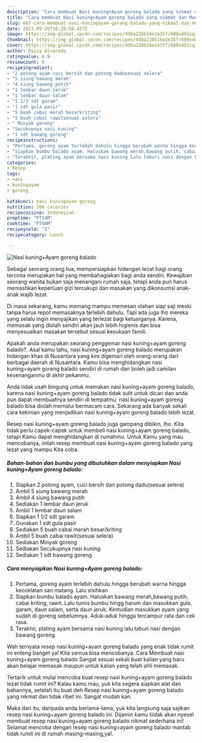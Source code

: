 ```yaml
---
description: "Cara membuat Nasi kuning+Ayam goreng balado yang nikmat dan Mudah Dibuat"
title: "Cara membuat Nasi kuning+Ayam goreng balado yang nikmat dan Mudah Dibuat"
slug: 667-cara-membuat-nasi-kuningayam-goreng-balado-yang-nikmat-dan-mudah-dibuat
date: 2021-05-26T16:20:58.427Z
image: https://img-global.cpcdn.com/recipes/4dba226b16e2e35f/680x482cq70/nasi-kuningayam-goreng-balado-foto-resep-utama.jpg
thumbnail: https://img-global.cpcdn.com/recipes/4dba226b16e2e35f/680x482cq70/nasi-kuningayam-goreng-balado-foto-resep-utama.jpg
cover: https://img-global.cpcdn.com/recipes/4dba226b16e2e35f/680x482cq70/nasi-kuningayam-goreng-balado-foto-resep-utama.jpg
author: Daisy Alvarado
ratingvalue: 4.9
reviewcount: 9
recipeingredient:
- "2 potong ayam cuci bersih dan potong dadusesuai selera"
- "5 siung bawang merah"
- "4 siung bawang putih"
- "1 lembar daun jeruk"
- "1 lembar daun salam"
- "1 1/2 sdt garam"
- "1 sdt gula pasir"
- "5 buah cabai merah besarkriting"
- "5 buah cabai rawitsesuai selera"
- " Minyak goreng"
- "Secukupnya nasi kuning"
- "1 sdt bawang goreng"
recipeinstructions:
- "Pertama, goreng ayam terlebih dahulu hingga berubah warna hingga kecoklatan san matang. Lalu sisihkan"
- "Siapkan bumbu balado ayam. Haluskan bawang merah,bawang putih, cabai kriting, rawit. Lalu tumis bumbu hingg harum dan masukkan gula, garam, daun salam, serta daun jeruk. Kemudian masukkan ayam yang sudah di goreng sebelumnya. Aduk-aduk hingga tercampur rata dan cek rasa."
- "Terakhir, plating ayam bersama nasi kuning lalu taburi nasi dengan bawang goreng."
categories:
- Resep
tags:
- nasi
- kuningayam
- goreng

katakunci: nasi kuningayam goreng 
nutrition: 108 calories
recipecuisine: Indonesian
preptime: "PT14M"
cooktime: "PT60M"
recipeyield: "2"
recipecategory: Lunch

---
```



![Nasi kuning+Ayam goreng balado](https://img-global.cpcdn.com/recipes/4dba226b16e2e35f/680x482cq70/nasi-kuningayam-goreng-balado-foto-resep-utama.jpg)

Sebagai seorang orang tua, mempersiapkan hidangan lezat bagi orang tercinta merupakan hal yang membahagiakan bagi anda sendiri. Kewajiban seorang  wanita bukan saja menangani rumah saja, tetapi anda pun harus memastikan keperluan gizi tercukupi dan masakan yang dikonsumsi anak-anak wajib lezat.

Di masa  sekarang, kamu memang mampu memesan olahan siap saji meski tanpa harus repot memasaknya terlebih dahulu. Tapi ada juga lho mereka yang selalu ingin menyajikan yang terlezat bagi keluarganya. Karena, memasak yang diolah sendiri akan jauh lebih higienis dan bisa menyesuaikan masakan tersebut sesuai kesukaan famili. 



Apakah anda merupakan seorang penggemar nasi kuning+ayam goreng balado?. Asal kamu tahu, nasi kuning+ayam goreng balado merupakan hidangan khas di Nusantara yang kini digemari oleh orang-orang dari berbagai daerah di Nusantara. Kamu bisa menghidangkan nasi kuning+ayam goreng balado sendiri di rumah dan boleh jadi camilan kesenanganmu di akhir pekanmu.

Anda tidak usah bingung untuk memakan nasi kuning+ayam goreng balado, karena nasi kuning+ayam goreng balado tidak sulit untuk dicari dan anda pun dapat membuatnya sendiri di tempatmu. nasi kuning+ayam goreng balado bisa diolah memalui bermacam cara. Sekarang ada banyak sekali cara kekinian yang menjadikan nasi kuning+ayam goreng balado lebih lezat.

Resep nasi kuning+ayam goreng balado juga gampang dibikin, lho. Kita tidak perlu capek-capek untuk membeli nasi kuning+ayam goreng balado, tetapi Kamu dapat menghidangkan di rumahmu. Untuk Kamu yang mau mencobanya, inilah resep membuat nasi kuning+ayam goreng balado yang lezat yang mampu Kita coba.

<!--inarticleads1-->

##### Bahan-bahan dan bumbu yang dibutuhkan dalam menyiapkan Nasi kuning+Ayam goreng balado:

1. Siapkan 2 potong ayam, cuci bersih dan potong dadu(sesuai selera)
1. Ambil 5 siung bawang merah
1. Ambil 4 siung bawang putih
1. Sediakan 1 lembar daun jeruk
1. Ambil 1 lembar daun salam
1. Siapkan 1 1/2 sdt garam
1. Gunakan 1 sdt gula pasir
1. Sediakan 5 buah cabai merah besar/kriting
1. Ambil 5 buah cabai rawit(sesuai selera)
1. Sediakan  Minyak goreng
1. Sediakan Secukupnya nasi kuning
1. Sediakan 1 sdt bawang goreng




<!--inarticleads2-->

##### Cara menyiapkan Nasi kuning+Ayam goreng balado:

1. Pertama, goreng ayam terlebih dahulu hingga berubah warna hingga kecoklatan san matang. Lalu sisihkan
1. Siapkan bumbu balado ayam. Haluskan bawang merah,bawang putih, cabai kriting, rawit. Lalu tumis bumbu hingg harum dan masukkan gula, garam, daun salam, serta daun jeruk. Kemudian masukkan ayam yang sudah di goreng sebelumnya. Aduk-aduk hingga tercampur rata dan cek rasa.
1. Terakhir, plating ayam bersama nasi kuning lalu taburi nasi dengan bawang goreng.




Wah ternyata resep nasi kuning+ayam goreng balado yang enak tidak rumit ini enteng banget ya! Kita semua bisa mencobanya. Cara Membuat nasi kuning+ayam goreng balado Sangat sesuai sekali buat kalian yang baru akan belajar memasak maupun untuk kalian yang telah ahli memasak.

Tertarik untuk mulai mencoba buat resep nasi kuning+ayam goreng balado lezat tidak rumit ini? Kalau kamu mau, yuk kita segera siapkan alat dan bahannya, setelah itu buat deh Resep nasi kuning+ayam goreng balado yang nikmat dan tidak ribet ini. Sangat mudah kan. 

Maka dari itu, daripada anda berlama-lama, yuk kita langsung saja sajikan resep nasi kuning+ayam goreng balado ini. Dijamin kamu tiidak akan nyesel membuat resep nasi kuning+ayam goreng balado nikmat sederhana ini! Selamat mencoba dengan resep nasi kuning+ayam goreng balado mantab tidak rumit ini di rumah masing-masing,ya!.

